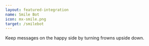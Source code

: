 ```yaml
---
layout: featured-integration
name: Smile Bot
icon: mx-smile.png
target: /smilebot
---
```


Keep messages on the happy side by turning frowns upside down.
